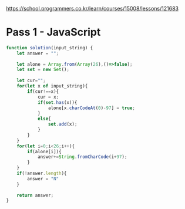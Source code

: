 https://school.programmers.co.kr/learn/courses/15008/lessons/121683

# Pass 1 - JavaScript
~~~javascript
function solution(input_string) {
    let answer = "";
    
    let alone = Array.from(Array(26),()=>false);
    let set = new Set();
    
    let cur="";
    for(let x of input_string){
        if(cur!==x){
            cur = x;
            if(set.has(x)){
                alone[x.charCodeAt(0)-97] = true;
            }
            else{
                set.add(x);
            }
        }
    }
    for(let i=0;i<26;i++){
        if(alone[i]){
            answer+=String.fromCharCode(i+97);
        }
    }
    if(!answer.length){
        answer = "N"
    }
    
    return answer;
}
~~~
